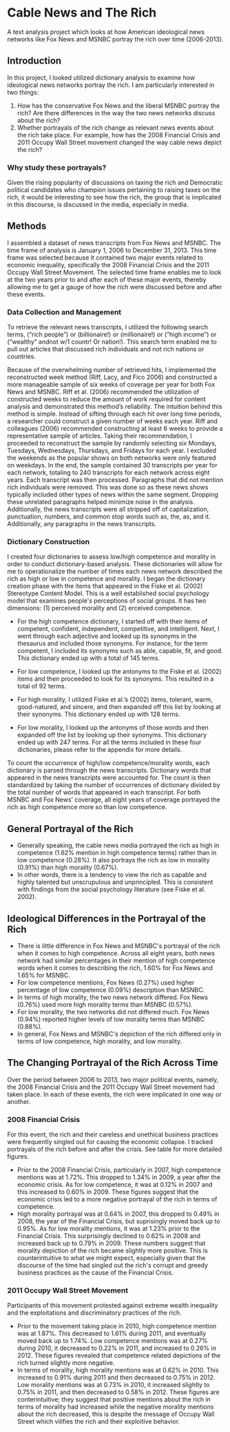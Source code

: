 # Cable News and The Rich
A text analysis project which looks at how American ideological news networks like Fox News and MSNBC portray the rich over time (2006-2013).

## Introduction
In this project, I looked utilized dictionary analysis to examine how ideological news networks portray the rich. I am particularly interested in two things:
1. How has the conservative Fox News and the liberal MSNBC portray the rich? Are there differences in the way the two news networks discuss about the rich? 
2. Whether portrayals of the rich change as relevant news events about the rich take place. For example, how has the 2008 Financial Crisis and 2011 Occupy Wall Street movement changed the way cable news depict the rich? 

### Why study these portrayals?
Given the rising popularity of discussions on taxing the rich and Democratic political candidates who champion issues pertaining to raising taxes on the rich, it would be interesting to see how the rich, the group that is implicated in this discourse, is discussed in the media, especially in media.

## Methods
I assembled a dataset of news transcripts from Fox News and MSNBC. The time frame of analysis is January 1, 2006 to December 31, 2013. This time frame was selected because it contained two major events related to economic inequality, specifically the 2008 Financial Crisis and the 2011 Occupy Wall Street Movement. The selected time frame enables me to look at the two years prior to and after each of these major events, thereby allowing me to get a gauge of how the rich were discussed before and after these events.

### Data Collection and Management
To retrieve the relevant news transcripts, I utilized the following search terms, (“rich people”) or (billionaire!) or (millionaire!) or (“high income”) or (“wealthy” andnot w/1 countr! Or nation!). This search term enabled me to pull out articles that discussed rich individuals and not rich nations or countries. 

Because of the overwhelming number of retrieved hits, I implemented the reconstructed week method (Riff, Lacy, and Fico 2006) and constructed a more manageable sample of six weeks of coverage per year for both Fox News and MSNBC. Riff et al. (2006) recommended the utilization of constructed weeks to reduce the amount of work required for content analysis and demonstrated this method’s reliability. The intuition behind this method is simple. Instead of sifting through each hit over long time periods, a researcher could construct a given number of weeks each year. Riff and colleagues (2006) recommended constructing at least 6 weeks to provide a representative sample of articles. Taking their recommendation, I proceeded to reconstruct the sample by randomly selecting six Mondays, Tuesdays, Wednesdays, Thursdays, and Fridays for each year. I excluded the weekends as the popular shows on both networks were only featured on weekdays. In the end, the sample contained 30 transcripts per year for each network, totaling to 240 transcripts for each network across eight years. 
Each transcript was then processed. Paragraphs that did not mention rich individuals were removed. This was done so as these news shows typically included other types of news within the same segment. Dropping these unrelated paragraphs helped minimize noise in the analysis. Additionally, the news transcripts were all stripped off of capitalization, punctuation, numbers, and common stop words such as, the, as, and it. Additionally, any paragraphs in the news transcripts.

### Dictionary Construction 
I created four dictionaries to assess low/high competence and morality in order to conduct dictionary-based analysis. These dictionaries will allow for me to operationalize the number of times each news network described the rich as high or low in competence and morality. I began the dictionary creation phase with the items that appeared in the Fiske et al. (2002) Stereotype Content Model. This is a well established social psychology model that examines people's perceptions of social groups. It has two dimensions: (1) perceived morality and (2) erceived competence. 

- For the high competence dictionary, I started off with their items of competent, confident, independent, competitive, and intelligent. Next, I went through each adjective and looked up its synonyms in the thesaurus and included those synonyms. For instance, for the term competent, I included its synonyms such as able, capable, fit, and good. This dictionary ended up with a total of 145 terms.

- For low competence, I looked up the antonyms to the Fiske et al. (2002) items and then proceeded to look for its synonyms. This resulted in a total of 92 terms. 

- For high morality, I utilized Fiske et al.’s (2002) items, tolerant, warm, good-natured, and sincere, and then expanded off this list by looking at their synonyms. This dictionary ended up with 128 terms. 

- For low morality, I looked up the antonyms of those words and then expanded off the list by looking up their synonyms. This dictionary ended up with 247 terms. For all the terms included in these four dictionaries, please refer to the appendix for more details. 

To count the occurrence of high/low competence/morality words, each dictionary is parsed through the news transcripts. Dictionary words that appeared in the news transcripts were accounted for. The count is then standardized by taking the number of occurrences of dictionary divided by the total number of words that appeared in each transcript. For both MSNBC and Fox News’ coverage, all eight years of coverage portrayed the rich as high competence more so than low competence. 

## General Portrayal of the Rich
- Generally speaking, the cable news media portrayed the rich as high in competence (1.62% mention in high competence terms) rather than in low competence (0.28%). It also portrays the rich as low in morality (0.91%) than high morality (0.67%). 
- In other words, there is a tendency to view the rich as capable and highly talented but unscrupulous and unprincipled. This is consistent with findings from the social psychology literature (see Fiske et al. 2002).  

## Ideological Differences in the Portrayal of the Rich
- There is little difference in Fox News and MSNBC's portrayal of the rich when it comes to high competence. Across all eight years, both news network had similar percentages in their mention of high competence words when it comes to describing the rich, 1.60% for Fox News and 1.65% for MSNBC. 
- For low competence mentions, Fox News (0.27%) used higher percentage of low competence (0.09%) description than MSNBC.
- In terms of high morality, the two news network differed. Fox News (0.76%) used more high morality terms than MSNBC (0.57%). 
- For low morality, the two networks did not differed much. Fox News (0.94%) reported higher levels of low morality terms than MSNBC (0.88%). 
- In general, Fox News and MSNBC's depiction of the rich differed only in terms of low competence, high morality, and low morality. 

## The Changing Portrayal of the Rich Across Time
Over the period between 2006 to 2013, two major political events, namely, the 2008 Financial Crisis and the 2011 Occupy Wall Street movement had taken place. In each of these events, the rich were implicated in one way or another. 

### 2008 Financial Crisis
For this event, the rich and their careless and unethical business practices were frequently singled out for causing the economic collapse. I tracked portrayals of the rich before and after the crisis. See table for more detailed figures. 
- Prior to the 2008 Financial Crisis, particularly in 2007, high competence mentions was at 1.72%. This dropped to 1.34% in 2009, a year after the economic crisis. As for low competence, it was at 0.12%  in 2007 and this increased to 0.60% in 2009. These figures suggest that the economic crisis led to a more negative portrayal of the rich in terms of competence. 
- High morality portrayal was at 0.64% in 2007, this dropped to 0.49% in 2008, the year of the Financial Crisis, but suprisingly moved back up to 0.95%. As for low morality mentions, it was at 1.23% prior to the Financial Crisis. This surprisingly declined to 0.62% in 2008 and increased back up to 0.79% in 2009. These numbers suggest that morality depiction of the rich became slightly more positive. This is counterintuitive to what we might expect, especially given that the discourse of the time had singled out the rich's corrupt and greedy business practices as the cause of the Financial Crisis. 

### 2011 Occupy Wall Street Movement
Participants of this movement protested against extreme wealth inequality and the exploitations and discriminatory practices of the rich. 
- Prior to the movement taking place in 2010, high competence mention was at 1.87%. This decreased to 1.61% during 2011, and eventually moved back up to 1.74%. Low competence mentions was at 0.27% during 2010, it decreased to 0.22% in 2011, and increased to 0.26% in 2012. These figures revealed that competence related depictions of the rich turned slightly more negative. 
- In terms of morality, high morality mentions was at 0.62% in 2010. This increased to 0.91% during 2011 and then decreased to 0.75% in 2012. Low morality mentions was at 0.73% in 2010, it increased slightly to 0.75% in 2011, and then decreased to 0.58% in 2012. These figures are conterintuitive; they suggest that positive mentions about the rich in terms of morality had increased while the negative morality mentions about the rich decreased, this is despite the message of Occupy Wall Street which vilifies the rich and their exploitive behavior. 
